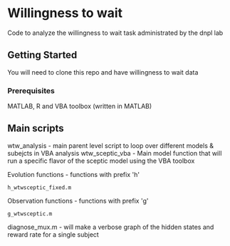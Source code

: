 # Willingness to wait

Code to analyze the willingness to wait task administrated by the dnpl lab

## Getting Started

You will need to clone this repo and have willingness to wait data

### Prerequisites

MATLAB, R and VBA toolbox (written in MATLAB)

## Main scripts

wtw_analysis - main parent level script to loop over different models & subejcts in VBA analysis
wtw_sceptic_vba - Main model function that will run a specific flavor of the sceptic model using the VBA toolbox

Evolution functions  - functions with prefix 'h'

```
h_wtwsceptic_fixed.m
```

Observation functions - functions with prefix 'g'

```
g_wtwsceptic.m
```

diagnose_mux.m - will make a verbose graph of the hidden states and reward rate for a single subject